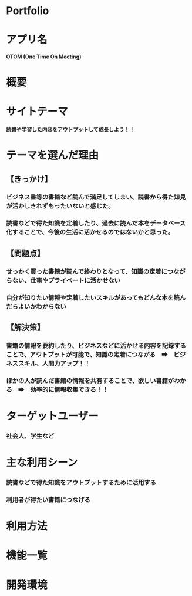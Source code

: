 # Portfolio

# アプリ名
 #### OTOM (One Time On Meeting)

# 概要

# サイトテーマ
#### 読書や学習した内容をアウトプットして成長しよう！！

# テーマを選んだ理由

## 【きっかけ】
### ビジネス書等の書籍など読んで満足してしまい、読書から得た知見が活かしきれずもったいないと感じた。
### 読書などで得た知識を定着したり、過去に読んだ本をデータベース化することで、今後の生活に活かせるのではないかと思った。

## 【問題点】
### せっかく買った書籍が読んで終わりとなって、知識の定着につながらない、仕事やプライベートに活かせない
### 自分が知りたい情報や定着したいスキルがあってもどんな本を読んだらよいかわからない

## 【解決策】
### 書籍の情報を要約したり、ビジネスなどに活かせる内容を記録することで、アウトプットが可能で、知識の定着につながる　➡　ビジネススキル、人間力アップ！！
### ほかの人が読んだ書籍の情報を共有することで、欲しい書籍がわかる　➡　効率的に情報収集できる！！

# ターゲットユーザー
### 社会人、学生など

# 主な利用シーン
  ### 読書などで得た知識をアウトプットするために活用する
  ### 利用者が得たい書籍につなげる

# 利用方法

# 機能一覧

# 開発環境
